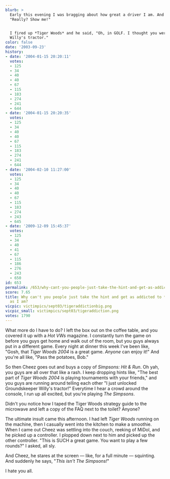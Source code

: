 ```yaml
---
blurb: >
  Early this evening I was bragging about how great a driver I am. And so Ted says,
  "Really? Show me!"


  I fired up *Tiger Woods* and he said, "Oh, in GOLF. I thought you were talking about
  Willy's tractor."
color: false
date: '2003-09-23'
history:
- date: '2004-01-15 20:20:11'
  votes:
  - 125
  - 34
  - 40
  - 40
  - 67
  - 115
  - 183
  - 274
  - 241
  - 644
- date: '2004-01-15 20:20:35'
  votes:
  - 125
  - 34
  - 40
  - 40
  - 67
  - 115
  - 183
  - 274
  - 241
  - 644
- date: '2004-02-10 11:27:00'
  votes:
  - 125
  - 34
  - 40
  - 40
  - 67
  - 115
  - 183
  - 274
  - 243
  - 645
- date: '2009-12-09 15:45:37'
  votes:
  - 125
  - 34
  - 40
  - 41
  - 67
  - 115
  - 186
  - 276
  - 243
  - 650
id: 653
permalink: /653/why-cant-you-people-just-take-the-hint-and-get-as-addicted-to-tiger-woods-as-i-am/
score: 7.65
title: Why can't you people just take the hint and get as addicted to *Tiger Woods*
  as I am?
vicpic: victimpics/sept03/tigeraddictionbig.png
vicpic_small: victimpics/sept03/tigeraddiction.png
votes: 1790
---
```


What more do I have to do? I left the box out on the coffee table, and
you covered it up with a *Hot VWs* magazine. I constantly turn the game
on before you guys get home and walk out of the room, but you guys
always put in a different game. Every night at dinner this week I've
been like, "Gosh, that *Tiger Woods 2004* is a great game. *Anyone* can
enjoy it!" And you're all like, "Pass the potatoes, Bob."  
  
 So then Cheez goes out and buys a copy of *Simpsons: Hit & Run*. Oh
yah, you guys are all over that like a rash. I keep dropping hints like,
"The best part of *Tiger Woods 2004* is playing tournaments with your
friends," and you guys are running around telling each other "I just
unlocked Groundskeeper Willy's tractor!" Everytime I hear a crowd around
the console, I run up all excited, but you're playing *The Simpsons*.

Didn't you notice how I taped the Tiger Woods strategy guide to the
microwave and left a copy of the FAQ next to the toilet? Anyone?

The ultimate insult came this afternoon. I had left *Tiger Woods*
running on the machine, then I casually went into the kitchen to make a
smoothie. When I came out Cheez was settling into the couch, reeking of
MiDol, and he picked up a controller. I plopped down next to him and
picked up the other controller. "This is SUCH a great game. You want to
play a few rounds?" I asked, all sly.

And Cheez, he stares at the screen — like, for a full minute —
squinting. And suddenly he says, "*This isn't The Simpsons!*"

I hate you all.